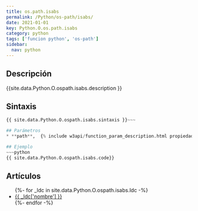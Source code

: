 ```yaml
---
title: os.path.isabs
permalink: /Python/os-path/isabs/
date: 2021-01-01
key: Python.O.os.path.isabs
category: python
tags: ['funcion python', 'os-path']
sidebar: 
  nav: python
---
```


## Descripción
{{site.data.Python.O.ospath.isabs.description }}

## Sintaxis
~~~python
{{ site.data.Python.O.ospath.isabs.sintaxis }}~~~

## Parámetros
* **path**,  {% include w3api/function_param_description.html propiedad=site.data.Python.O.os.path.isabs valor="path" %}

## Ejemplo
~~~python
{{ site.data.Python.O.ospath.isabs.code}}
~~~

## Artículos
<ul>
{%- for _ldc in site.data.Python.O.ospath.isabs.ldc -%}
   <li>
       <a href="{{_ldc['url'] }}">{{ _ldc['nombre'] }}</a>
   </li>
{%- endfor -%}
</ul>
